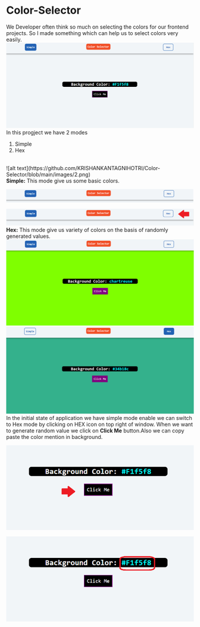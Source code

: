 # Color-Selector
We Developer often think so much on selecting the colors for our frontend projects. So I made something which can help us to select colors very easily.
<br>
![alt text](https://github.com/KRISHANKANTAGNIHOTRI/Color-Selector/blob/main/images/1.png)
<br>
In this progject we have 2 modes 
1) Simple
2) Hex
<br>
![alt text](https://github.com/KRISHANKANTAGNIHOTRI/Color-Selector/blob/main/images/2.png)
<br>
<b>Simple:</b> This mode give us some basic colors.

![alt text](https://github.com/KRISHANKANTAGNIHOTRI/Color-Selector/blob/main/images/3.png)

![alt text](https://github.com/KRISHANKANTAGNIHOTRI/Color-Selector/blob/main/images/4.png)
<b>Hex:</b> This mode give us variety of colors on the basis of randomly generated values.
<br>
![alt text](https://github.com/KRISHANKANTAGNIHOTRI/Color-Selector/blob/main/images/5.png)
<br>
![alt text](https://github.com/KRISHANKANTAGNIHOTRI/Color-Selector/blob/main/images/6.png)
In the initial state of application we have simple mode enable we can switch to Hex mode by clicking on HEX icon on top right of window.
When we want to generate random value we click on <b>Click Me</b> button.Also we can copy paste the color mention in background.

![alt text](https://github.com/KRISHANKANTAGNIHOTRI/Color-Selector/blob/main/images/7.png)

![alt text](https://github.com/KRISHANKANTAGNIHOTRI/Color-Selector/blob/main/images/8.png)
